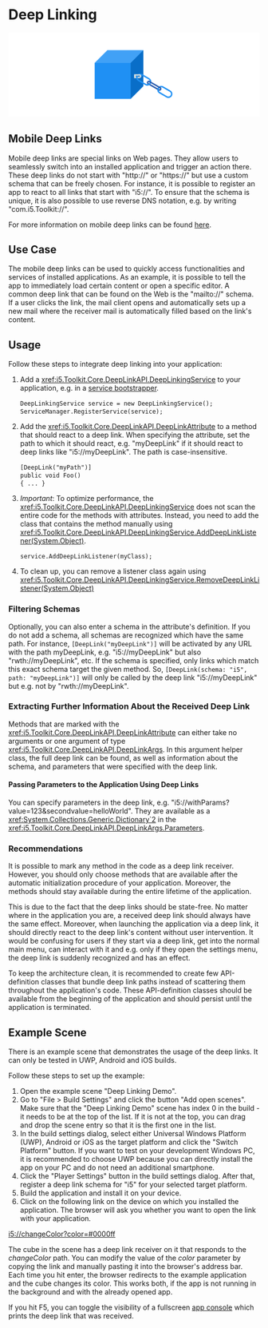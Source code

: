 # Deep Linking

![Deep Linking](../resources/Logos/DeepLink.svg)

## Mobile Deep Links

Mobile deep links are special links on Web pages.
They allow users to seamlessly switch into an installed application and trigger an action there.
These deep links do not start with "http://" or "https://" but use a custom schema that can be freely chosen.
For instance, it is possible to register an app to react to all links that start with "i5://".
To ensure that the schema is unique, it is also possible to use reverse DNS notation, e.g. by writing "com.i5.Toolkit://".

For more information on mobile deep links can be found [here](https://en.wikipedia.org/wiki/Mobile_deep_linking).

## Use Case

The mobile deep links can be used to quickly access functionalities and services of installed applications.
As an example, it is possible to tell the app to immediately load certain content or open a specific editor.
A common deep link that can be found on the Web is the "mailto://" schema.
If a user clicks the link, the mail client opens and automatically sets up a new mail where the receiver mail is automatically filled based on the link's content.

## Usage

Follow these steps to integrate deep linking into your application:

1. Add a <xref:i5.Toolkit.Core.DeepLinkAPI.DeepLinkingService> to your application, e.g. in a [service bootstrapper](Service-Core.md#bootstrappers).
   
   ```[C#]
   DeepLinkingService service = new DeepLinkingService();
   ServiceManager.RegisterService(service);
   ```
2. Add the <xref:i5.Toolkit.Core.DeepLinkAPI.DeepLinkAttribute> to a method that should react to a deep link.
   When specifying the attribute, set the path to which it should react, e.g. "myDeepLink" if it should react to deep links like "i5://myDeepLink".
   The path is case-insensitive.

   ```[C#]
   [DeepLink("myPath")]
   public void Foo()
   { ... }
   ```
3. *Important*: To optimize performance, the <xref:i5.Toolkit.Core.DeepLinkAPI.DeepLinkingService> does not scan the entire code for the methods with attributes.
   Instead, you need to add the class that contains the method manually using <xref:i5.Toolkit.Core.DeepLinkAPI.DeepLinkingService.AddDeepLinkListener(System.Object)>.

   ```[C#]
   service.AddDeepLinkListener(myClass);
   ```
4. To clean up, you can remove a listener class again using <xref:i5.Toolkit.Core.DeepLinkAPI.DeepLinkingService.RemoveDeepLinkListener(System.Object)>

### Filtering Schemas

Optionally, you can also enter a schema in the attribute's definition.
If you do not add a schema, all schemas are recognized which have the same path.
For instance, `[DeepLink("myDeepLink")]` will be activated by any URL with the path myDeepLink, e.g. "i5://myDeepLink" but also "rwth://myDeepLink", etc.
If the schema is specified, only links which match this exact schema target the given method.
So, `[DeepLink(schema: "i5", path: "myDeepLink")]` will only be called by the deep link "i5://myDeepLink" but e.g. not by "rwth://myDeepLink".

### Extracting Further Information About the Received Deep Link

Methods that are marked with the <xref:i5.Toolkit.Core.DeepLinkAPI.DeepLinkAttribute> can either take no arguments or one argument of type <xref:i5.Toolkit.Core.DeepLinkAPI.DeepLinkArgs>.
In this argument helper class, the full deep link can be found, as well as information about the schema, and parameters that were specified with the deep link.

#### Passing Parameters to the Application Using Deep Links

You can specify parameters in the deep link, e.g. "i5://withParams?value=123&secondvalue=helloWorld".
They are available as a <xref:System.Collections.Generic.Dictionary`2> in the <xref:i5.Toolkit.Core.DeepLinkAPI.DeepLinkArgs.Parameters>.

### Recommendations

It is possible to mark any method in the code as a deep link receiver.
However, you should only choose methods that are available after the automatic initialization procedure of your application.
Moreover, the methods should stay available during the entire lifetime of the application.

This is due to the fact that the deep links should be state-free.
No matter where in the application you are, a received deep link should always have the same effect.
Moreover, when launching the application via a deep link, it should directly react to the deep link's content without user intervention.
It would be confusing for users if they start via a deep link, get into the normal main menu, can interact with it and e.g. only if they open the settings menu, the deep link is suddenly recognized and has an effect.

To keep the architecture clean, it is recommended to create few API-definition classes that bundle deep link paths instead of scattering them throughout the application's code.
These API-definition classes should be available from the beginning of the application and should persist until the application is terminated.

## Example Scene

There is an example scene that demonstrates the usage of the deep links.
It can only be tested in UWP, Android and iOS builds.

Follow these steps to set up the example:
1. Open the example scene "Deep Linking Demo".
2. Go to "File > Build Settings" and click the button "Add open scenes".
   Make sure that the "Deep Linking Demo" scene has index 0 in the build - it needs to be at the top of the list.
   If it is not at the top, you can drag and drop the scene entry so that it is the first one in the list.
3. In the build settings dialog, select either Universal Windows Platform (UWP), Android or iOS as the target platform and click the "Switch Platform" button.
   If you want to test on your development Windows PC, it is recommended to choose UWP because you can directly install the app on your PC and do not need an additional smartphone.
4. Click the "Player Settings" button in the build settings dialog.
   After that, register a deep link schema for "i5" for your selected target platform.
5. Build the application and install it on your device.
6. Click on the following link on the device on which you installed the application.
   The browser will ask you whether you want to open the link with your application.

<i5://changeColor?color=#0000ff>

The cube in the scene has a deep link receiver on it that responds to the *changeColor* path.
You can modify the value of the *color* parameter by copying the link and manually pasting it into the browser's address bar.
Each time you hit enter, the browser redirects to the example application and the cube changes its color.
This works both, if the app is not running in the background and with the already opened app.

If you hit F5, you can toggle the visibility of a fullscreen [app console](App-Console.md) which prints the deep link that was received.